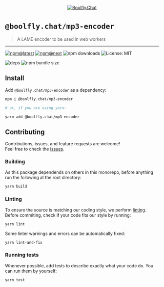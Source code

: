 <!--header-->

<p align="center">
  <a href="https://subscription.boolfly.com/" title="Boolfly.Chat">
    <img src="https://github.com/boolfly/Boolfly.Chat.Artwork/raw/master/Logos/2020/png/logo-horizontal-red.png" alt="Boolfly.Chat" />
  </a>
</p>

# `@boolfly.chat/mp3-encoder`

> A LAME encoder to be used in web workers

---

[![npm@latest](https://img.shields.io/npm/v/@boolfly.chat/mp3-encoder/latest?style=flat-square)](https://www.npmjs.com/package/@boolfly.chat/mp3-encoder/v/latest) [![npm@next](https://img.shields.io/npm/v/@boolfly.chat/mp3-encoder/next?style=flat-square)](https://www.npmjs.com/package/@boolfly.chat/mp3-encoder/v/next) ![npm downloads](https://img.shields.io/npm/dw/@boolfly.chat/mp3-encoder?style=flat-square) ![License: MIT](https://img.shields.io/npm/l/@boolfly.chat/mp3-encoder?style=flat-square)

![deps](https://img.shields.io/librariesio/release/npm/@boolfly.chat/mp3-encoder?style=flat-square) ![npm bundle size](https://img.shields.io/bundlephobia/min/@boolfly.chat/mp3-encoder?style=flat-square)

<!--/header-->

## Install

<!--install-->

Add `@boolfly.chat/mp3-encoder` as a dependency:

```sh
npm i @boolfly.chat/mp3-encoder

# or, if you are using yarn:

yarn add @boolfly.chat/mp3-encoder
```

<!--/install-->

## Contributing

<!--contributing(msg)-->

Contributions, issues, and feature requests are welcome!<br />
Feel free to check the [issues](https://github.com/boolfly/fuselage/issues).

<!--/contributing(msg)-->

### Building

As this package dependends on others in this monorepo, before anything run the following at the root directory:

<!--yarn(build)-->

```sh
yarn build
```

<!--/yarn(build)-->

### Linting

To ensure the source is matching our coding style, we perform [linting](<https://en.wikipedia.org/wiki/Lint_(software)>).
Before commiting, check if your code fits our style by running:

<!--yarn(lint)-->

```sh
yarn lint
```

<!--/yarn(lint)-->

Some linter warnings and errors can be automatically fixed:

<!--yarn(lint-and-fix)-->

```sh
yarn lint-and-fix
```

<!--/yarn(lint-and-fix)-->

### Running tests

Whenever possible, add tests to describe exactly what your code do. You can run them by yourself:

<!--yarn(test)-->

```sh
yarn test
```

<!--/yarn(test)-->
